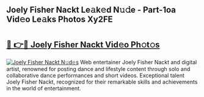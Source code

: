 ## Joely Fisher Nackt Le𝚊k𝚎d N𝚞𝚍e - Part-1oa Vid𝚎o Le𝚊ks Photos Xy2FE

# <h2><a href="http://fb8i8f.evod.top/?m=Joely+Fisher+Nackt">🔗 👉🔴 Joely Fisher Nackt Vid𝚎o Ph𝚘t𝚘s</a></h2>

[![Joely Fisher Nackt N𝚞d𝚎s](https://i.imgur.com/8V9OHl7.gif)](http://fb8i8f.evod.top/?m=Joely+Fisher+Nackt)
Web entertainer Joely Fisher Nackt and digital artist, renowned for posting dance and lifestyle content through solo and collaborative dance performances and short videos. Exceptional talent Joely Fisher Nackt, recognized for their remarkable skills and achievements in the world of entertainment. 
